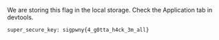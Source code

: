 We are storing this flag in the local storage. Check the Application tab in devtools.

```
super_secure_key: sigpwny{4_g0tta_h4ck_3m_all}
```